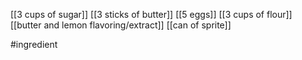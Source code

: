 [[3 cups of sugar]] [[3 sticks of butter]] [[5 eggs]] [[3 cups of flour]] [[butter and lemon flavoring/extract]] [[can of sprite]] 

#ingredient
